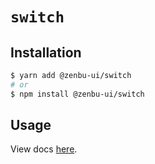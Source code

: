 # `switch`

## Installation

```sh
$ yarn add @zenbu-ui/switch
# or
$ npm install @zenbu-ui/switch
```

## Usage

View docs [here](https://zenbu-ui.com/docs/components/switch).
